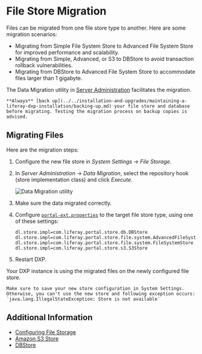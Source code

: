 # File Store Migration

Files can be migrated from one file store type to another. Here are some migration scenarios:

* Migrating from Simple File System Store to Advanced File System Store for improved performance and scalability.
* Migrating from Simple, Advanced, or S3 to DBStore to avoid transaction rollback vulnerabilities.
* Migrating from DBStore to Advanced File System Store to accommodate files larger than 1 gigabyte.

The Data Migration utility in [Server Administration](../using-the-server-administration-panel.md) facilitates the migration.

```{warning}
**Always** [back up](../../installation-and-upgrades/maintaining-a-liferay-dxp-installation/backing-up.md) your file store and database before migrating. Testing the migration process on backup copies is advised.
```

## Migrating Files

Here are the migration steps:

1. Configure the new file store in *System Settings* &rarr; *File Storage*.
1. In *Server Administration* &rarr; *Data Migration*, select the repository hook (store implementation class) and click *Execute*.

    ![Data Migration utility](./file-store-migration/images/01.png)

1. Make sure the data migrated correctly.

1. Configure [`portal-ext.properties`](../../installation-and-upgrades/reference/portal-properties.md) to the target file store type, using one of these settings:

    ```properties
    dl.store.impl=com.liferay.portal.store.db.DBStore
    dl.store.impl=com.liferay.portal.store.file.system.AdvancedFileSystemStore
    dl.store.impl=com.liferay.portal.store.file.system.FileSystemStore
    dl.store.impl=com.liferay.portal.store.s3.S3Store
    ```

1. Restart DXP.

Your DXP instance is using the migrated files on the newly configured file store.

```{warning}
Make sure to save your new store configuration in System Settings. Otherwise, you can't use the new store and following exception occurs: `java.lang.IllegalStateException: Store is not available`
```

## Additional Information

* [Configuring File Storage](./configuring-file-storage.md)
* [Amazon S3 Store](./other-file-store-types/amazon-s3-store.md)
* [DBStore](./other-file-store-types/dbstore.md)